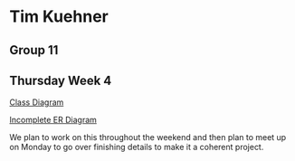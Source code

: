  # Tim Kuehner
 ## Group 11
 ## Thursday Week 4
 
 
 [Class Diagram](https://drive.google.com/file/d/19hA2VPU3_aeYgvhJEiuyss61pjT5vwm0/view?usp=sharing)
 
 [Incomplete ER Diagram](https://drive.google.com/file/d/1tUmzLKKe6DZ2WcXK4sSh8b0jgxBV3Q4X/view?usp=sharing)
 
 We plan to work on this throughout the weekend and then plan to meet up on Monday to go over finishing details to make it a coherent project.  